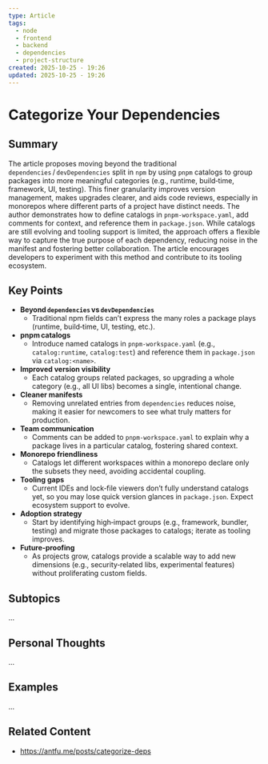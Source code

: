 ```yaml
---
type: Article
tags:
  - node
  - frontend
  - backend
  - dependencies
  - project-structure
created: 2025-10-25 - 19:26
updated: 2025-10-25 - 19:26
---
```

# Categorize Your Dependencies

## Summary

The article proposes moving beyond the traditional `dependencies` / `devDependencies` split in `npm` by using `pnpm` catalogs to group packages into more meaningful categories (e.g., runtime, build‑time, framework, UI, testing). This finer granularity improves version management, makes upgrades clearer, and aids code reviews, especially in monorepos where different parts of a project have distinct needs. The author demonstrates how to define catalogs in `pnpm-workspace.yaml`, add comments for context, and reference them in `package.json`. While catalogs are still evolving and tooling support is limited, the approach offers a flexible way to capture the true purpose of each dependency, reducing noise in the manifest and fostering better collaboration. The article encourages developers to experiment with this method and contribute to its tooling ecosystem.

## Key Points

- **Beyond `dependencies` vs `devDependencies`** 
	- Traditional npm fields can’t express the many roles a package plays (runtime, build‑time, UI, testing, etc.).
- **pnpm catalogs** 
	- Introduce named catalogs in `pnpm-workspace.yaml` (e.g., `catalog:runtime`, `catalog:test`) and reference them in `package.json` via `catalog:<name>`.
- **Improved version visibility** 
	- Each catalog groups related packages, so upgrading a whole category (e.g., all UI libs) becomes a single, intentional change.
- **Cleaner manifests** 
	- Removing unrelated entries from `dependencies` reduces noise, making it easier for newcomers to see what truly matters for production.
- **Team communication** 
	- Comments can be added to `pnpm-workspace.yaml` to explain why a package lives in a particular catalog, fostering shared context.
- **Monorepo friendliness** 
	- Catalogs let different workspaces within a monorepo declare only the subsets they need, avoiding accidental coupling.
- **Tooling gaps** 
	- Current IDEs and lock‑file viewers don’t fully understand catalogs yet, so you may lose quick version glances in `package.json`. Expect ecosystem support to evolve.
- **Adoption strategy** 
	- Start by identifying high‑impact groups (e.g., framework, bundler, testing) and migrate those packages to catalogs; iterate as tooling improves.
- **Future‑proofing** 
	- As projects grow, catalogs provide a scalable way to add new dimensions (e.g., security‑related libs, experimental features) without proliferating custom fields.

## Subtopics

...

## Personal Thoughts

...

## Examples

...

## Related Content


- https://antfu.me/posts/categorize-deps

